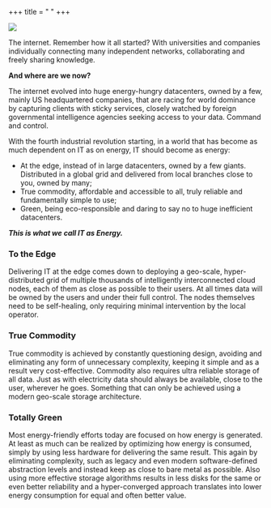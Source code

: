 +++
title = " "
+++

<img class="gener8Logo" src="https://s-media-cache-ak0.pinimg.com/564x/d5/1f/ca/d51fca5215fe8c86c73b8e96b38624e3.jpg">

The internet. Remember how it all started? With universities and companies individually connecting many independent networks, collaborating and freely sharing knowledge.

<b>And where are we now?</b>

The internet evolved into huge energy-hungry datacenters, owned by a few, mainly US headquartered companies, that are racing for world dominance by capturing clients with sticky services, closely watched by foreign governmental intelligence agencies seeking access to your data. Command and control.

With the fourth industrial revolution starting, in a world that has become as much dependent on IT as on energy, IT should become as energy:
* At the edge, instead of in large datacenters, owned by a few giants. Distributed in a global grid and delivered from local branches close to you, owned by many;
* True commodity, affordable and accessible to all, truly reliable and fundamentally simple to use;
* Green, being eco-responsible and daring to say no to huge inefficient datacenters.

<i><b>This is what we call IT as Energy.</b></i>

### To the Edge
Delivering IT at the edge comes down to deploying a geo-scale, hyper-distributed grid of multiple thousands of intelligently interconnected cloud nodes, each of them as close as possible to their users. At all times data will be owned by the users and under their full control. The nodes themselves need to be self-healing, only requiring minimal intervention by the local operator. 

### True Commodity
True commodity is achieved by constantly questioning design, avoiding and eliminating any form of unnecessary complexity, keeping it simple and as a result very cost-effective. Commodity also requires ultra reliable storage of all data. Just as with electricity data should always be available, close to the user, wherever he goes. Something that can only be achieved using a modern geo-scale storage architecture.

### Totally Green
Most energy-friendly efforts today are focused on how energy is generated. At least as much can be realized by optimizing how energy is consumed, simply by using less hardware for delivering the same result. This again by eliminating complexity, such as legacy and even modern software-defined abstraction levels and instead keep as close to bare metal as possible. Also using more effective storage algorithms results in less disks for the same or even better reliability and a hyper-converged approach translates into lower energy consumption for equal and often better value.